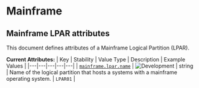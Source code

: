 <!-- NOTE: THIS FILE IS AUTOGENERATED. DO NOT EDIT BY HAND. -->
<!-- see templates/registry/markdown/attribute_namespace.md.j2 -->

# Mainframe

## Mainframe LPAR attributes

This document defines attributes of a Mainframe Logical Partition (LPAR).

**Current Attributes:**
| Key | Stability | Value Type | Description | Example Values |
|---|---|---|---|---|
| <a id="mainframe-lpar-name" href="#mainframe-lpar-name">`mainframe.lpar.name`</a> | ![Development](https://img.shields.io/badge/-development-blue) | string | Name of the logical partition that hosts a systems with a mainframe operating system. | `LPAR01` |
